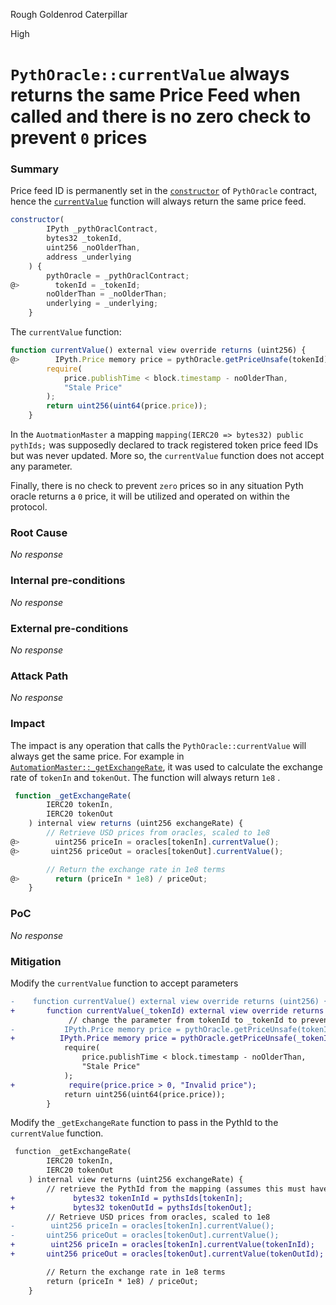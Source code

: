 Rough Goldenrod Caterpillar

High

# `PythOracle::currentValue` always returns the same Price Feed when called and there is no zero check to prevent `0` prices

### Summary

Price feed ID is permanently set in the [`constructor`](https://github.com/sherlock-audit/2024-11-oku/blob/main/oku-custom-order-types/contracts/oracle/External/PythOracle.sol#L14C5-L24C6) of `PythOracle` contract, hence the [`currentValue`](https://github.com/sherlock-audit/2024-11-oku/blob/main/oku-custom-order-types/contracts/oracle/External/PythOracle.sol#L26C5-L33C6) function will always return the same price feed. 

```js
constructor(
        IPyth _pythOraclContract,
        bytes32 _tokenId,
        uint256 _noOlderThan,
        address _underlying
    ) {
        pythOracle = _pythOraclContract;
@>        tokenId = _tokenId;
        noOlderThan = _noOlderThan;
        underlying = _underlying;
    }
```
The `currentValue` function: 

```js
function currentValue() external view override returns (uint256) {
@>        IPyth.Price memory price = pythOracle.getPriceUnsafe(tokenId);
        require(
            price.publishTime < block.timestamp - noOlderThan,
            "Stale Price"
        );
        return uint256(uint64(price.price));
    }
```
In the `AuotmationMaster` a mapping `mapping(IERC20 => bytes32) public pythIds;` was supposedly declared to track registered token price feed IDs but was never updated. More so, the `currentValue` function does not accept any parameter. 

Finally, there is no check to prevent `zero` prices so in any situation Pyth oracle returns a `0` price, it will be utilized and operated on within the protocol. 

### Root Cause

_No response_

### Internal pre-conditions

_No response_

### External pre-conditions

_No response_

### Attack Path

_No response_

### Impact

The impact is any operation that calls the `PythOracle::currentValue` will always get the same price. For example in [`AutomationMaster::_getExchangeRate`](https://github.com/sherlock-audit/2024-11-oku/blob/main/oku-custom-order-types/contracts/automatedTrigger/AutomationMaster.sol#L77C5-L87C6), it was used to calculate the exchange rate of `tokenIn` and `tokenOut`. The function will always return `1e8` . 

```js
 function _getExchangeRate(
        IERC20 tokenIn,
        IERC20 tokenOut
    ) internal view returns (uint256 exchangeRate) {
        // Retrieve USD prices from oracles, scaled to 1e8
@>        uint256 priceIn = oracles[tokenIn].currentValue();
@>       uint256 priceOut = oracles[tokenOut].currentValue();

        // Return the exchange rate in 1e8 terms
@>        return (priceIn * 1e8) / priceOut;
    }
```

### PoC

_No response_

### Mitigation

Modify the `currentValue` function to accept parameters

```diff
-    function currentValue() external view override returns (uint256) {
+       function currentValue(_tokenId) external view override returns (uint256) {
             // change the parameter from tokenId to _tokenId to prevent name collision 
-           IPyth.Price memory price = pythOracle.getPriceUnsafe(tokenId);
+          IPyth.Price memory price = pythOracle.getPriceUnsafe(_tokenId); 
            require(
                price.publishTime < block.timestamp - noOlderThan,
                "Stale Price"
            );
+            require(price.price > 0, "Invalid price");
            return uint256(uint64(price.price));
        }
```

Modify the `_getExchangeRate` function to pass in the PythId to the `currentValue` function.

```diff
 function _getExchangeRate(
        IERC20 tokenIn,
        IERC20 tokenOut
    ) internal view returns (uint256 exchangeRate) {
        // retrieve the PythId from the mapping (assumes this must have been updated)
+             bytes32 tokenInId = pythsIds[tokenIn];
+             bytes32 tokenOutId = pythsIds[tokenOut];
        // Retrieve USD prices from oracles, scaled to 1e8
-        uint256 priceIn = oracles[tokenIn].currentValue();
-       uint256 priceOut = oracles[tokenOut].currentValue();
+        uint256 priceIn = oracles[tokenIn].currentValue(tokenInId);
+       uint256 priceOut = oracles[tokenOut].currentValue(tokenOutId);

        // Return the exchange rate in 1e8 terms
        return (priceIn * 1e8) / priceOut;
    }
```